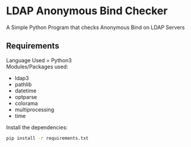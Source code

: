 # LDAP Anonymous Bind Checker
A Simple Python Program that checks Anonymous Bind on LDAP Servers
## Requirements
Language Used = Python3<br />
Modules/Packages used:
* ldap3
* pathlib
* datetime
* optparse
* colorama
* multiprocessing
* time
<!-- -->
Install the dependencies:
```bash
pip install -r requirements.txt
```